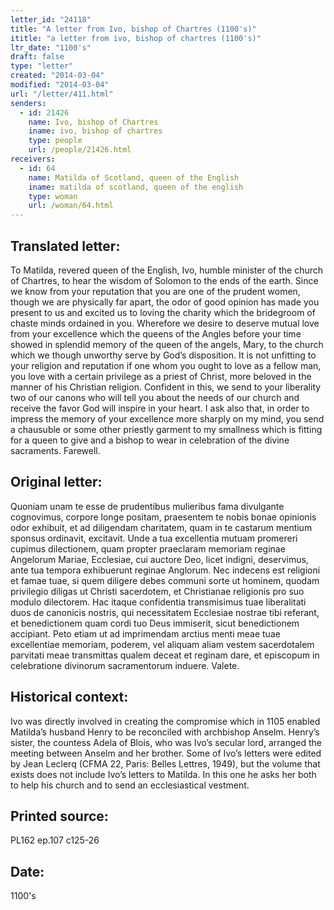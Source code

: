 ```yaml
---
letter_id: "24118"
title: "A letter from Ivo, bishop of Chartres (1100's)"
ititle: "a letter from ivo, bishop of chartres (1100's)"
ltr_date: "1100's"
draft: false
type: "letter"
created: "2014-03-04"
modified: "2014-03-04"
url: "/letter/411.html"
senders:
  - id: 21426
    name: Ivo, bishop of Chartres
    iname: ivo, bishop of chartres
    type: people
    url: /people/21426.html
receivers:
  - id: 64
    name: Matilda of Scotland, queen of the English
    iname: matilda of scotland, queen of the english
    type: woman
    url: /woman/64.html
---
```

<h2> Translated letter:</h2>To Matilda, revered queen of the English, Ivo, humble minister of the church of Chartres, to hear the wisdom of Solomon to the ends of the earth.
Since we know from your reputation that you are one of the prudent women, though we are physically far apart, the odor of good opinion has made you present to us and excited us to loving the charity which the bridegroom of chaste minds ordained in you.  Wherefore we desire to deserve mutual love from your excellence which the queens of the Angles before your time showed in splendid memory of the queen of the angels, Mary, to the church which we though unworthy serve by God’s disposition.  It is not unfitting to your religion and reputation if one whom you ought to love as a fellow man, you love with a certain privilege as a priest of Christ, more beloved in the manner of his Christian religion.  Confident in this, we send to your liberality two of our canons who will tell you about the needs of our church and receive the favor God will inspire in your heart.
I ask also that, in order to impress the memory of your excellence more sharply on my mind, you send a chausuble or some other priestly garment to my smallness which is fitting for a queen to give and a bishop to wear in celebration of the divine sacraments.  Farewell.
<h2 class="mt-4"> Original letter:</h2>Quoniam unam te esse de prudentibus mulieribus fama divulgante cognovimus, corpore longe positam, praesentem te nobis bonae opinionis odor exhibuit, et ad diligendam charitatem, quam in te castarum mentium sponsus ordinavit, excitavit. Unde a tua excellentia mutuam promereri cupimus dilectionem, quam propter praeclaram memoriam reginae Angelorum Mariae, Ecclesiae, cui auctore Deo, licet indigni, deservimus, ante tua tempora exhibuerunt reginae Anglorum. Nec indecens est religioni et famae tuae, si quem diligere debes communi sorte ut hominem, quodam privilegio diligas ut Christi sacerdotem, et Christianae religionis pro suo modulo dilectorem. Hac itaque confidentia transmisimus tuae liberalitati duos de canonicis nostris, qui necessitatem Ecclesiae nostrae tibi referant, et benedictionem quam cordi tuo Deus immiserit, sicut benedictionem accipiant. Peto etiam ut ad imprimendam arctius menti meae tuae excellentiae memoriam, poderem, vel aliquam aliam vestem sacerdotalem parvitati meae transmittas qualem deceat et reginam dare, et episcopum in celebratione divinorum sacramentorum induere. Valete.
<h2 class="mt-4"> Historical context:</h2>Ivo was directly involved in creating the compromise which in 1105 enabled Matilda’s husband Henry to be reconciled with archbishop Anselm.  Henry’s sister, the countess Adela of Blois, who was Ivo’s secular lord, arranged the meeting between Anselm and her brother.  Some of Ivo’s letters were edited by Jean Leclerq (CFMA 22, Paris:  Belles Lettres, 1949), but the volume that exists does not include Ivo’s letters to Matilda.   In this one he asks her both to help his church and to send an ecclesiastical vestment.
<h2 class="mt-4"> Printed source:</h2>PL162 ep.107 c125-26
<h2 class="mt-4"> Date:</h2>1100's
